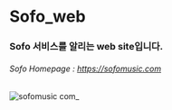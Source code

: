 # Sofo_web
### Sofo 서비스를 알리는 web site입니다.
###### Sofo Homepage : https://sofomusic.com


![sofomusic com_](https://github.com/c-peace/Sofo_web/assets/85606158/0a79d39c-c56b-4f6d-80b4-548ec6321298)
